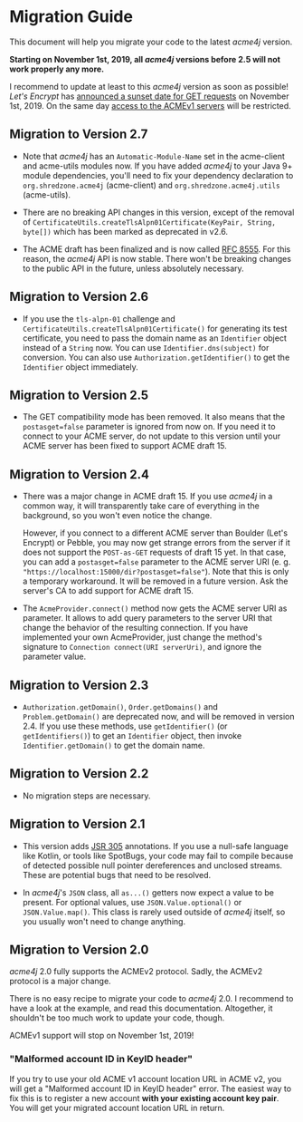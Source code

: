 # Migration Guide

This document will help you migrate your code to the latest _acme4j_ version.

<div class="alert alert-info" role="alert">

**Starting on November 1st, 2019, all _acme4j_ versions before 2.5 will not work properly any more.**

I recommend to update at least to this _acme4j_ version as soon as possible! _Let's Encrypt_ has [announced a sunset date for GET requests](https://community.letsencrypt.org/t/acme-v2-scheduled-deprecation-of-unauthenticated-resource-gets/74380) on November 1st, 2019. On the same day [access to the ACMEv1 servers](https://community.letsencrypt.org/t/end-of-life-plan-for-acmev1/88430) will be restricted.
</div>

## Migration to Version 2.7

- Note that _acme4j_ has an `Automatic-Module-Name` set in the acme-client and acme-utils modules now. If you have added _acme4j_ to your Java 9+ module dependencies, you'll need to fix your dependency declaration to `org.shredzone.acme4j` (acme-client) and `org.shredzone.acme4j.utils` (acme-utils).

- There are no breaking API changes in this version, except of the removal of `CertificateUtils.createTlsAlpn01Certificate(KeyPair, String, byte[])` which has been marked as deprecated in v2.6.

- The ACME draft has been finalized and is now called [RFC 8555](https://tools.ietf.org/html/rfc8555). For this reason, the _acme4j_ API is now stable. There won't be breaking changes to the public API in the future, unless absolutely necessary.

## Migration to Version 2.6

- If you use the `tls-alpn-01` challenge and `CertificateUtils.createTlsAlpn01Certificate()` for generating its test certificate, you need to pass the domain name as an `Identifier` object instead of a `String` now. You can use `Identifier.dns(subject)` for conversion. You can also use `Authorization.getIdentifier()` to get the `Identifier` object immediately.

## Migration to Version 2.5

- The GET compatibility mode has been removed. It also means that the `postasget=false` parameter is ignored from now on. If you need it to connect to your ACME server, do not update to this version until your ACME server has been fixed to support ACME draft 15.

## Migration to Version 2.4

- There was a major change in ACME draft 15. If you use _acme4j_ in a common way, it will transparently take care of everything in the background, so you won't even notice the change.

  However, if you connect to a different ACME server than Boulder (Let's Encrypt) or Pebble, you may now get strange errors from the server if it does not support the `POST-as-GET` requests of draft 15 yet. In that case, you can add a `postasget=false` parameter to the ACME server URI (e. g. `"https://localhost:15000/dir?postasget=false"`). Note that this is only a temporary workaround. It will be removed in a future version. Ask the server's CA to add support for ACME draft 15.

- The `AcmeProvider.connect()` method now gets the ACME server URI as parameter. It allows to add query parameters to the server URI that change the behavior of the resulting connection. If you have implemented your own AcmeProvider, just change the method's signature to `Connection connect(URI serverUri)`, and ignore the parameter value.

## Migration to Version 2.3

- `Authorization.getDomain()`, `Order.getDomains()` and `Problem.getDomain()` are deprecated now, and will be removed in version 2.4. If you use these methods, use `getIdentifier()` (or `getIdentifiers()`) to get an `Identifier` object, then invoke `Identifier.getDomain()` to get the domain name.

## Migration to Version 2.2

- No migration steps are necessary.

## Migration to Version 2.1

- This version adds [JSR 305](https://jcp.org/en/jsr/detail?id=305) annotations. If you use a null-safe language like Kotlin, or tools like SpotBugs, your code may fail to compile because of detected possible null pointer dereferences and unclosed streams. These are potential bugs that need to be resolved.

- In _acme4j_'s `JSON` class, all `as...()` getters now expect a value to be present. For optional values, use `JSON.Value.optional()` or `JSON.Value.map()`. This class is rarely used outside of _acme4j_ itself, so you usually won't need to change anything.

## Migration to Version 2.0

_acme4j_ 2.0 fully supports the ACMEv2 protocol. Sadly, the ACMEv2 protocol is a major change.

There is no easy recipe to migrate your code to _acme4j_ 2.0. I recommend to have a look at the example, and read this documentation. Altogether, it shouldn't be too much work to update your code, though.

ACMEv1 support will stop on November 1st, 2019!

### "Malformed account ID in KeyID header"

If you try to use your old ACME v1 account location URL in ACME v2, you will get a "Malformed account ID in KeyID header" error. The easiest way to fix this is to register a new account **with your existing account key pair**. You will get your migrated account location URL in return.
